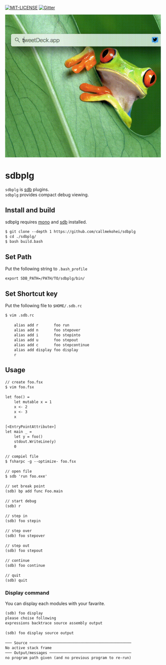 [![MIT-LICENSE](http://img.shields.io/badge/license-MIT-blue.svg?style=flat)](https://github.com/callmekohei/tigaDebugger/blob/master/LICENSE)
[![Gitter](https://img.shields.io/gitter/room/nwjs/nw.js.svg)](https://gitter.im/vim-jp/reading-vimrc)

![alt text](./pic/foo.gif)

# sdbplg

`sdbplg` is [sdb](https://github.com/mono/sdb) plugins.  
`sdbplg` provides compact debug viewing.

## Install and build

sdbplg requires [mono](https://github.com/mono/mono) and [sdb](https://github.com/mono/sdb) installed.

```
$ git clone --depth 1 https://github.com/callmekohei/sdbplg
$ cd ./sdbplg/
$ bash build.bash
```

## Set Path
Put the following string to `.bash_profile`
```
export SDB_PATH=/PATH/TO/sdbplg/bin/
```


## Set Shortcut key

Put the following file to `$HOME/.sdb.rc`
```
$ vim .sdb.rc

    alias add r       foo run
    alias add n       foo stepover
    alias add i       foo stepinto
    alias add u       foo stepout
    alias add c       foo stepcontinue
    alias add display foo display
    r
```

## Usage
```
// create foo.fsx
$ vim foo.fsx

let foo() =
    let mutable x = 1
    x <- 2
    x <- 3
    x

[<EntryPointAttribute>]
let main _ =
    let y = foo()
    stdout.WriteLine(y)
    0

// compiel file
$ fsharpc -g --optimize- foo.fsx

// open file
$ sdb 'run foo.exe'

// set break point
(sdb) bp add func Foo.main

// start debug
(sdb) r

// step in
(sdb) foo stepin

// step over
(sdb) foo stepover

// step out
(sdb) foo stepout

// continue
(sdb) foo continue

// quit
(sdb) quit
```

### Display command
You can display each modules with your favarite.
```
(sdb) foo display
please choise following
expressions backtrace source assembly output

(sdb) foo display source output

─── Source ──────────────────────────────────────────────
No active stack frame
─── Output/messages ─────────────────────────────────────
no program path given (and no previous program to re-run)
```
